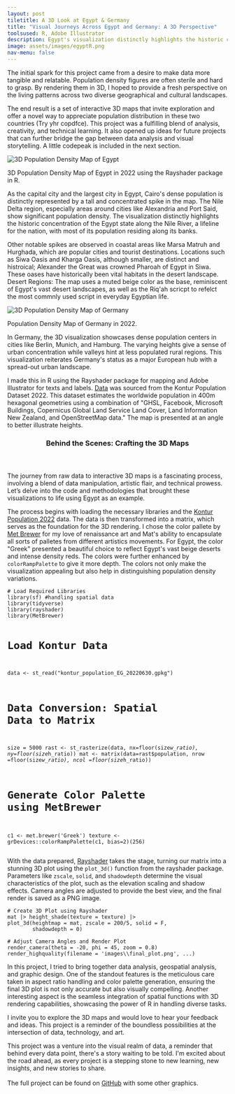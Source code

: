 ```yaml
---
layout: post
tiletitle: A 3D Look at Egypt & Germany
title: "Visual Journeys Across Egypt and Germany: A 3D Perspective"
toolsused: R, Adobe Illustrator
description: Egypt's visualization distinctly highlights the historic concentration of the Egypt state along the Nile River, a lifeline for the nation, with most of its population residing along its banks. 
image: assets/images/egyptR.png
nav-menu: false
---
```

<p>
    The initial spark for this project came from a desire to make data more tangible and relatable. Population density figures are often sterile and hard to grasp. By rendering them in 3D, I hoped to provide a fresh perspective on the living patterns across two diverse geographical and cultural landscapes.
</p>

<p>
    The end result is a set of interactive 3D maps that invite exploration and offer a novel way to appreciate population distribution in these two countries (Try yhr copdfce). This project was a fulfilling blend of analysis, creativity, and technical learning. It also opened up ideas for future projects that can further bridge the gap between data analysis and visual storytelling. A little codepeak is included in the next section.
</p>

<div class="image-wrapper">
    <img src="/assets/images/egyptR.png" class="your-image-class" alt="3D Population Density Map of Egypt">
    <p class="your-caption-class">3D Population Density Map of Egypt in 2022 using the Rayshader package in R.</p>
</div>

<p>
    As the capital city and the largest city in Egypt, Cairo's dense population is distinctly represented by a tall and concentrated spike in the map. The Nile Delta region, especially areas around cities like Alexandria and Port Said, show significant population density. The visualization distinctly highlights the historic concentration of the Egypt state along the Nile River, a lifeline for the nation, with most of its population residing along its banks. 
    
</p>
<p>
    Other notable spikes are observed in coastal areas like Marsa Matruh and Hurghada, which are popular cities and tourist destinations. Locations such as Siwa Oasis and Kharga Oasis, although smaller, are distinct and histroical; Alexander the Great was crowned Pharoah of Egypt in Siwa. These oases have historically been vital habitats in the desert landscape. Desert Regions: The map uses a muted beige color as the base, reminiscent of Egypt's vast desert landscapes, as well as the Riq'ah scricpt to refelct the most commnly used script in everyday Egyptian life.
</p>

<div class="image-wrapper">
    <img src="/assets/images/germanyR.png" class="your-image-class" alt="3D Population Density Map of Germany">
    <p class="your-caption-class">Population Density Map of Germany in 2022.</p>
</div>

<p>
    In Germany, the 3D visualization showcases dense population centers in cities like Berlin, Munich, and Hamburg. The varying heights give a sense of urban concentration while valleys hint at less populated rural regions. This visualization reiterates Germany's status as a major European hub with a spread-out urban landscape.
</p>

<p>
    I made this in R using the Rayshader package for mapping and Adobe Illustrator for texts and labels. <a href="https://data.humdata.org/dataset/kontur-population-egypt">Data</a> was sourced from the Kontur Population Dataset 2022. This dataset estimates the worldwide population in 400m hexagonal geometries using a combination of "GHSL, Facebook, Microsoft Buildings, Copernicus Global Land Service Land Cover, Land Information New Zealand, and OpenStreetMap data." The map is presented at an angle to better illustrate heights.
</p>

<!-- New Section: Discussing the Code -->
<header class="major">
    <h3>Behind the Scenes: Crafting the 3D Maps</h3>
</header>

<p>
    The journey from raw data to interactive 3D maps is a fascinating process, involving a blend of data manipulation, artistic flair, and technical prowess. Let’s delve into the code and methodologies that brought these visualizations to life using Egypt as an example.
</p>
<p>
    The process begins with loading the necessary libraries and the <a href="https://data.humdata.org/dataset/kontur-population-egypt">Kontur Population 2022</a> data. The data is then transformed into a matrix, which serves as the foundation for the 3D rendering. I chose the color pallete by <a href="https://github.com/BlakeRMills/MetBrewer">Met Brewer</a> for my love of renaissance art and Mat's ability to encapsulate all sorts of  palletes from different artistics movements.  For Egypt, the color "Greek" presented a beautiful choice to reflect Egypt's vast beige deserts and intense density reds. The colors were further enhanced by <code class="language-r">colorRampPalette</code> to give it more depth. The colors not only make the visualization appealing but also help in distinguishing population density variations.
<!-- Preformatted Code: R Code Snippet -->
<pre><code class="language-r"># Load Required Libraries
library(sf) #handling spatial data
library(tidyverse)
library(rayshader)
library(MetBrewer)

# Load Kontur Data
data <- st_read("kontur_population_EG_20220630.gpkg")

# Data Conversion: Spatial Data to Matrix
size = 5000
rast <- st_rasterize(data, nx=floor(size*w_ratio), 
                     ny=floor(size*h_ratio))
mat <- matrix(data=rast$population, nrow =floor(size*w_ratio), 
              ncol =floor(size*h_ratio))

# Generate Color Palette using MetBrewer
c1 <- met.brewer('Greek')
texture <- grDevices::colorRampPalette(c1, bias=2)(256)
</code></pre>			

<p>
    With the data prepared, <a href="https://www.rayshader.com/">Rayshader</a> takes the stage, turning our matrix into a stunning 3D plot using the <code class="language-r">plot_3d()</code> function from the rayshader package. Parameters like <code class="language-r">zscale</code>, <code class="language-r">solid</code>, and <code class="language-r">shadowdepth</code> determine the visual characteristics of the plot, such as the elevation scaling and shadow effects. Camera angles are adjusted to provide the best view, and the final render is saved as a PNG image.
</p>

<!-- Preformatted Code: R Code Snippet -->
<pre><code class="language-r"># Create 3D Plot using Rayshader
mat |> height_shade(texture = texture) |> 
plot_3d(heightmap = mat, zscale = 200/5, solid = F, 
        shadowdepth = 0)

# Adjust Camera Angles and Render Plot
render_camera(theta = -20, phi = 45, zoom = 0.8)
render_highquality(filename = 'images\\final_plot.png', ...)
</code></pre>




<p>
In this project, I tried to bring together data analysis, geospatial analysis, and graphic design. One of the standout features is the meticulous care taken in aspect ratio handling and color palette generation, ensuring the final 3D plot is not only accurate but also visually compelling. Another interesting aspect is the seamless integration of spatial functions with 3D rendering capabilities, showcasing the power of R in handling diverse tasks.
</p>

<p>
    I invite you to explore the 3D maps and would love to hear your feedback and ideas. This project is a reminder of the boundless possibilities at the intersection of data, technology, and art.
</p>

<p>
    This project was a venture into the visual realm of data, a reminder that behind every data point, there's a story waiting to be told. I'm excited about the road ahead, as every project is a stepping stone to new learning, new insights, and new stories to share. 
    <br><br>
    The full project can be found on <a href="https://github.com/sherifscript/RayshaderMaps">GitHub</a> with some other graphics.
</p>